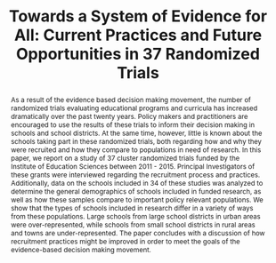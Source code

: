 ---
title: "Towards a System of Evidence for All: Current Practices and Future Opportunities in 37 Randomized Trials"
authors: ["Elizabeth Tipton", "Jessaca Spybrook", admin, "Qian Wang", "Caryn Davidson"]

date: ""
doi: ""

# Schedule page publish date (NOT publication's date).
publishDate: "2020-09-17T00:00:00Z"

# Publication type.
# Legend: 0 = Uncategorized; 1 = Conference paper; 2 = Journal article;
# 3 = Preprint / Working Paper; 4 = Report; 5 = Book; 6 = Book section;
# 7 = Thesis; 8 = Patent
publication_types: ["3"]

# Publication name and optional abbreviated publication name.
publication: "Educational Researcher"
publication_short: "ER"

abstract: As a result of the evidence based decision making movement, the number of randomized trials evaluating educational programs and curricula has increased dramatically over the past twenty years. Policy makers and practitioners are encouraged to use the results of these trials to inform their decision making in schools and school districts. At the same time, however, little is known about the schools taking part in these randomized trials, both regarding how and why they were recruited and how they compare to populations in need of research. In this paper, we report on a study of 37 cluster randomized trials funded by the Institute of Education Sciences between 2011 - 2015. Principal Investigators of these grants were interviewed regarding the recruitment process and practices. Additionally, data on the schools included in 34 of these studies was analyzed to determine the general demographics of schools included in funded research, as well as how these samples compare to important policy relevant populations. We show that the types of schools included in research differ in a variety of ways from these populations. Large schools from large school districts in urban areas were over-represented, while schools from small school districts in rural areas and towns are under-represented. The paper concludes with a discussion of how recruitment practices might be improved in order to meet the goals of the evidence-based decision making movement. 



#tags:
#- Source Themes
#featured: false

#links:
#- name: PDF
#    link: files/aggregate_patterns_replication.pdf
# url_pdf: http://arxiv.org/pdf/1512.04133v1
#url_code: '#'
#url_dataset: '#'
#url_poster: '#'
#url_project: ''
#url_slides: ''
#url_source: '#'
#url_video: '#'
---
